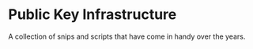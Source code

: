 # Public Key Infrastructure 
A collection of snips and scripts that have come in handy over the years.
